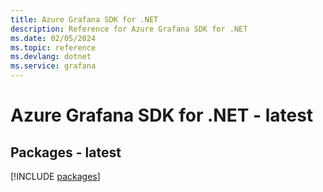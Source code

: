 ```yaml
---
title: Azure Grafana SDK for .NET
description: Reference for Azure Grafana SDK for .NET
ms.date: 02/05/2024
ms.topic: reference
ms.devlang: dotnet
ms.service: grafana
---
```

# Azure Grafana SDK for .NET - latest
## Packages - latest
[!INCLUDE [packages](grafana-index.md)]